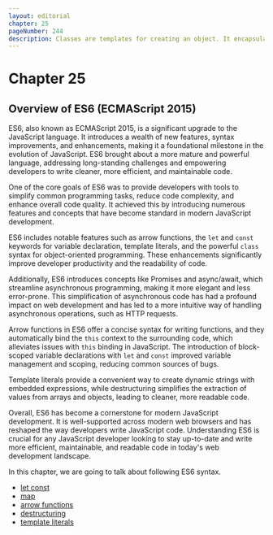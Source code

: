 ```yaml
---
layout: editorial
chapter: 25
pageNumber: 244
description: Classes are templates for creating an object. It encapsulates data with code to work on with data. The keyword class is used to create a class. 
---
```



# Chapter 25


## Overview of ES6 (ECMAScript 2015)

ES6, also known as ECMAScript 2015, is a significant upgrade to the JavaScript language. It introduces a wealth of new features, syntax improvements, and enhancements, making it a foundational milestone in the evolution of JavaScript. ES6 brought about a more mature and powerful language, addressing long-standing challenges and empowering developers to write cleaner, more efficient, and maintainable code.

One of the core goals of ES6 was to provide developers with tools to simplify common programming tasks, reduce code complexity, and enhance overall code quality. It achieved this by introducing numerous features and concepts that have become standard in modern JavaScript development.

ES6 includes notable features such as arrow functions, the `let` and `const` keywords for variable declaration, template literals, and the powerful `class` syntax for object-oriented programming. These enhancements significantly improve developer productivity and the readability of code.

Additionally, ES6 introduces concepts like Promises and async/await, which streamline asynchronous programming, making it more elegant and less error-prone. This simplification of asynchronous code has had a profound impact on web development and has led to a more intuitive way of handling asynchronous operations, such as HTTP requests.

Arrow functions in ES6 offer a concise syntax for writing functions, and they automatically bind the `this` context to the surrounding code, which alleviates issues with `this` binding in JavaScript. The introduction of block-scoped variable declarations with `let` and `const` improved variable management and scoping, reducing common sources of bugs.

Template literals provide a convenient way to create dynamic strings with embedded expressions, while destructuring simplifies the extraction of values from arrays and objects, leading to cleaner, more readable code.

Overall, ES6 has become a cornerstone for modern JavaScript development. It is well-supported across modern web browsers and has reshaped the way developers write JavaScript code. Understanding ES6 is crucial for any JavaScript developer looking to stay up-to-date and write more efficient, maintainable, and readable code in today's web development landscape.

In this chapter, we are going to talk about following ES6 syntax.
* [let const](./let-const.md)
* [map](./map.md)
* [arrow functions](./arrow-functions.md)
* [destructuring](./destructuring.md)
* [template literals](./template-literals.md)
